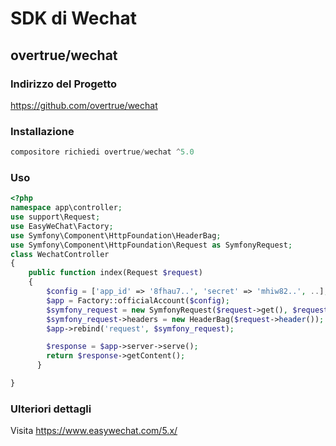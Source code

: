 # SDK di Wechat

## overtrue/wechat

### Indirizzo del Progetto

https://github.com/overtrue/wechat
  
### Installazione
 
```php
compositore richiedi overtrue/wechat ^5.0
```
  
### Uso

```php
<?php
namespace app\controller;
use support\Request;
use EasyWeChat\Factory;
use Symfony\Component\HttpFoundation\HeaderBag;
use Symfony\Component\HttpFoundation\Request as SymfonyRequest;
class WechatController
{
    public function index(Request $request)
    {
        $config = ['app_id' => '8fhau7..', 'secret' => 'mhiw82..', ..];
        $app = Factory::officialAccount($config);
        $symfony_request = new SymfonyRequest($request->get(), $request->post(), [], $request->cookie(), [], [], $request->rawBody());
        $symfony_request->headers = new HeaderBag($request->header());
        $app->rebind('request', $symfony_request);

        $response = $app->server->serve();
        return $response->getContent();
      }

}
```
  
### Ulteriori dettagli

Visita https://www.easywechat.com/5.x/
